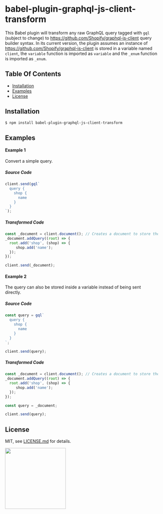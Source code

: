 # babel-plugin-graphql-js-client-transform

This Babel plugin will transform any raw GraphQL query tagged with `gql` (subject to change) to https://github.com/Shopify/graphql-js-client query builder syntax.
In its current version, the plugin assumes an instance of https://github.com/Shopify/graphql-js-client is stored in a variable named `client`, the `variable` function is imported as `variable` and the `_enum` function is imported as `_enum`.

## Table Of Contents

- [Installation](#installation)
- [Examples](#examples)
- [License](http://github.com/Shopify/babel-plugin-graphql-js-client-transform/blob/master/LICENSE.md)

## Installation
```bash
$ npm install babel-plugin-graphql-js-client-transform
```

## Examples

#### Example 1
Convert a simple query.

##### Source Code
``` js
client.send(gql`
  query {
    shop {
      name
    }
  }
`);
```

##### Transformed Code
```js
const _document = client.document(); // Creates a document to store the query
_document.addQuery((root) => {
  root.add('shop', (shop) => {
     shop.add('name');
  });
});

client.send(_document);
```

#### Example 2
The query can also be stored inside a variable instead of being sent directly.

##### Source Code

```js
const query = gql`
  query {
    shop {
      name
    }
  }
`;

client.send(query);
```

##### Transformed Code
```js
const _document = client.document(); // Creates a document to store the operations
_document.addQuery((root) => {
  root.add('shop', (shop) => {
     shop.add('name');
  });
});

const query = _document;

client.send(query);
```

## License

MIT, see [LICENSE.md](http://github.com/Shopify/babel-plugin-graphql-js-client-transform/blob/master/LICENSE.md) for details.

<img src="https://cdn.shopify.com/shopify-marketing_assets/builds/19.0.0/shopify-full-color-black.svg" width="200" />
